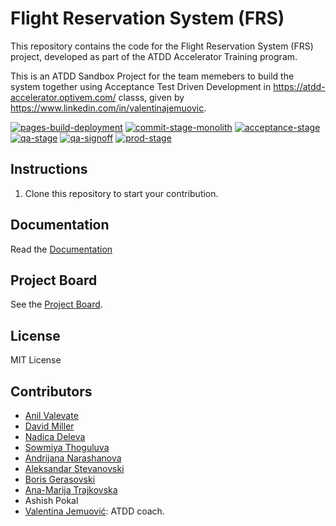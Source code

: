# Flight Reservation System (FRS)
This repository contains the code for the Flight Reservation System (FRS) project, developed as part of the ATDD Accelerator Training program. 

This is an ATDD Sandbox Project for the team memebers to build the system together using Acceptance Test Driven Development in https://atdd-accelerator.optivem.com/ classs, given by https://www.linkedin.com/in/valentinajemuovic.

[![pages-build-deployment](https://github.com/ArkCase/atdd-flight-reserve/actions/workflows/pages/pages-build-deployment/badge.svg?branch=main)](https://github.com/ArkCase/atdd-flight-reserve/actions/workflows/pages/pages-build-deployment)
[![commit-stage-monolith](https://github.com/ArkCase/atdd-flight-reserve/actions/workflows/commit-stage-monolith.yml/badge.svg)](https://github.com/ArkCase/atdd-flight-reserve/actions/workflows/commit-stage-monolith.yml)
[![acceptance-stage](https://github.com/ArkCase/atdd-flight-reserve/actions/workflows/acceptance-stage.yml/badge.svg)](https://github.com/ArkCase/atdd-flight-reserve/actions/workflows/acceptance-stage.yml)
[![qa-stage](https://github.com/ArkCase/atdd-flight-reserve/actions/workflows/qa-stage.yml/badge.svg)](https://github.com/ArkCase/atdd-flight-reserve/actions/workflows/qa-stage.yml)
[![qa-signoff](https://github.com/ArkCase/atdd-flight-reserve/actions/workflows/qa-signoff.yml/badge.svg)](https://github.com/ArkCase/atdd-flight-reserve/workflows/qa-signoff.yml)
[![prod-stage](https://github.com/ArkCase/atdd-flight-reserve/actions/workflows/prod-stage.yml/badge.svg)](https://github.com/ArkCase/atdd-flight-reserve/workflows/prod-stage.yml)

## Instructions
1. Clone this repository to start your contribution.

## Documentation
Read the [Documentation](https://arkcase.github.io/atdd-flight-reserve)

## Project Board
See the [Project Board](https://github.com/orgs/ArkCase/projects/9).
## License
MIT License
## Contributors
- [Anil Valevate](https://www.linkedin.com/in/anil-valevate-90650a19/)
- [David Miller](https://www.linkedin.com/in/david-miller-ba89941/)
- [Nadica Deleva](https://github.com/ndeleva-armedia)
- [Sowmiya Thoguluva](https://github.com/sowmiya-thoguluva)
- [Andrijana Narashanova](https://github.com/Andrijana-N)
- [Aleksandar Stevanovski](https://github.com/astevanovski)
- [Boris Gerasovski](https://github.com/gerasovskiboris)
- [Ana-Marija Trajkovska](https://github.com/anatrajkovskaarmedia)
- Ashish Pokal
- [Valentina Jemuović](https://www.linkedin.com/in/valentinajemuovic/): ATDD coach.
